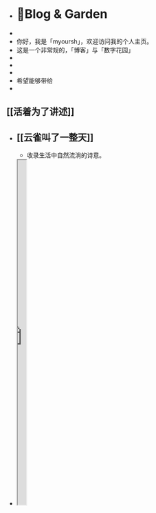 - # 🏡Blog & Garden
-
- 你好，我是「myoursh」，欢迎访问我的个人主页。
- 这是一个非常规的，「博客」与「数字花园」
-
-
-
- 希望能够带给
-
## [[活着为了讲述]]
- ## [[云雀叫了一整天]]
	- 收录生活中自然流淌的诗意。
- <iframe src="https://httishere.gitee.io/notion/new/today-shici.html?mode=w" width="20"height="800"></iframe>